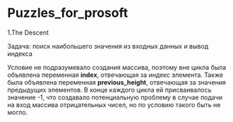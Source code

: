 # Puzzles_for_prosoft

1.The Descent

Задача: поиск наибольшего значения из входных данных и вывод индекса

Условие не подразумевало создания массива, поэтому вне цикла была объявлена переменная **index**, отвечающая за индекс элемента. Также была объявлена переменная **previous_height**, отвечающая за значения предыдущих элементов. В конце каждого цикла ей присваивалось значение -1, что создавало потенциальную проблему в случае подачи на вход массива отрицательных чисел, но по условию такого быть не могло.
